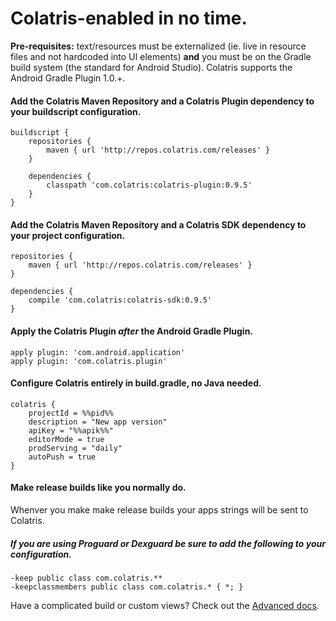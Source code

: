 # Colatris-enabled in no time.

**Pre-requisites:** text/resources must be externalized (ie. live in resource files and not hardcoded into UI elements) **and** you must be on the Gradle build system (the standard for Android Studio).  Colatris supports the Android Gradle Plugin 1.0.+.

#### Add the Colatris Maven Repository and a Colatris Plugin dependency to your buildscript configuration.

```
buildscript {
    repositories {
        maven { url 'http://repos.colatris.com/releases' }
    }
    
    dependencies {
        classpath 'com.colatris:colatris-plugin:0.9.5'
    }    
}
```

#### Add the Colatris Maven Repository and a Colatris SDK dependency to your project configuration.

```
repositories {
    maven { url 'http://repos.colatris.com/releases' }
}

dependencies {
    compile 'com.colatris:colatris-sdk:0.9.5' 
}
```

#### Apply the Colatris Plugin *after* the Android Gradle Plugin.

```
apply plugin: 'com.android.application'
apply plugin: 'com.colatris.plugin'
```

####  Configure Colatris entirely in build.gradle, no Java needed.

```
colatris {
    projectId = %%pid%%
    description = "New app version"
    apiKey = "%%apik%%"
    editorMode = true
    prodServing = "daily"
    autoPush = true
}
```

#### Make release builds like you normally do.

Whenver you make make release builds your apps strings will be sent to Colatris.

#####  If you are using Proguard or Dexguard be **sure** to add the following to your configuration.
    
```
-keep public class com.colatris.**
-keepclassmembers public class com.colatris.* { *; }
```

Have a complicated build or custom views?  Check out the [Advanced docs](/#/colatris/docs/03_Android/02_Advanced).
